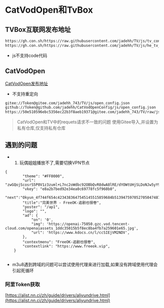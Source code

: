 # CatVodOpen和TvBox

## TVBox互联网发布地址

```bash
https://gh.con.sh/https://raw.githubusercontent.com/jadehh/TV/js/tv_config.json
https://gh.con.sh/https://raw.githubusercontent.com/jadehh/TV/js/he_tv_config.json

```

* js不支持code代码

## CatVodOpen

[CatVodOpen发布地址](https://github.com/catvod/CatVodOpen/releases)

* 不支持重定向

```bash
gitee://Token@gitee.com/jadehh_743/TV/js/open_config.json
github://Token@github.com/jadehh/CatVodOpenConfig/js/open_config.json
https://50e510596ebc5356ec22b3f8aeb19371@gitee.com/jadehh_743/TV/raw/js/open_config.json
```

> CatVodOpen和TV中的requets请求不一致的问题
> 使用Gitee导入,并设置为私有仓库,仅支持私有仓库

## 遇到的问题

*
    1. 玩偶姐姐播放不了,需要切换VPN节点

```
{
        "theme": "#FF0000",
        "url": "zwGQojScosrS5P0V1z3zuml+L7nc2oWdbc92OBbQvR8dwA8lRE/dYOWtUHjSLDoNJw5yY97EVobWKHu8q1eHOyRZzKj2ANKmbhqo0Gc6hRBfHx+nx9o7jYPt+W49z50yVgj3MRUF0KKUBxQyZRGjZjOL2TFenzN33bSFVhJHvzK5sHS6schKpN6YgGytPMp4r450ncxVkzctK38LmDZesi0Umll/WQtjvdHR1bvDkxKuDWgJDDEhQCH6R1QmLnpD",
        "vkey": "e8a2b7bed92e34ea0c69778fc5f960b0",
        "next":"Okyun_4f744f654c4234383647545145515859684b5139475970527050474872575a67785441797768686a2b4b747455566f684d4444637937456d564e51423349566d",
        "title":"完美世界 - FreeOK-追剧也很卷",
        "poster": "/ap1",
        "logo": "",
        "ad": {
            "on": '0',
            "img": 'https://openai-75050.gzc.vod.tencent-cloud.com/openaiassets_1ddc35015b5f8ec8ba4fb7a259601e65.jpg',
            "url": 'https://www.kdocs.cn/l/ccSIEjVM2NDV',
        },
        "contextmenu": "FreeOK-追剧也很卷",
        "contextlink": "https://www.freeok.vip",
    }
    

```


* m3u8遇到跨域的问题可以尝试使用代理来进行加载,如果没有跨域使用代理会引起死循环

### 阿里Token获取

[https://alist.nn.ci/zh/guide/drivers/aliyundrive.html](https://alist.nn.ci/zh/guide/drivers/aliyundrive.html)